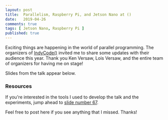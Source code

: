```yaml
---
layout: post
title:  Parallelism, Raspberry Pi, and Jetson Nano at ()
date:   2019-04-26
comments: true
tags: [ Jetson Nano, Raspberry Pi ]
published: true
---
```


Exciting things are happening in the world of parallel programming. The organizers of [IndyCode()](https://.amegala.com/) invited me to share some updates with their audience this year. Thank you Ken Versaw, Lois Versaw, and the entire team of organizers for having me on stage!

<!--more-->

Slides from the talk appear below. 

<script async class="speakerdeck-embed" data-id="7c694138755848358acf4b39af67756c" data-ratio="1.77777777777778" src="//speakerdeck.com/assets/embed.js"></script>

### Resources

If you're interested in the tools I used to develop the talk and the experiments, jump ahead to [slide number 67](https://speakerdeck.com/rayhightower/exploring-parallelism-with-raspberry-pi-and-nvidia-jetson-nano?slide=67).

Feel free to post here if you see anything that I missed. Thanks!

